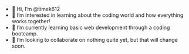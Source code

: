 - 👋 Hi, I’m @timek612
- 👀 I’m interested in learning about the coding world and how everything works together!
- 🌱 I’m currently learning basic web development through a coding bootcamp.  
- 💞️ I’m looking to collaborate on nothing quite yet, but that will change soon.

<!---
timek612/timek612 is a ✨ special ✨ repository because its `README.md` (this file) appears on your GitHub profile.
You can click the Preview link to take a look at your changes.
--->
